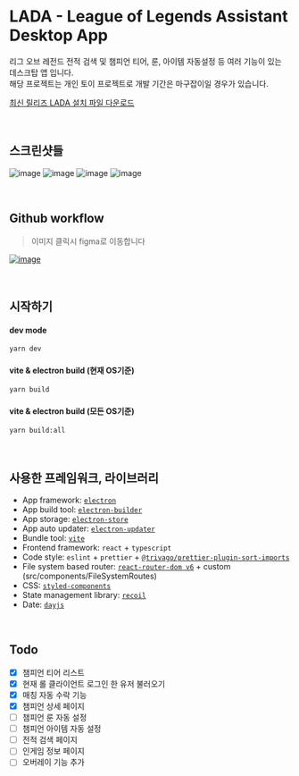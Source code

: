# LADA - League of Legends Assistant Desktop App

리그 오브 레전드 전적 검색 및 챔피언 티어, 룬, 아이템 자동설정 등 여러 기능이 있는 데스크탑 앱 입니다.<br />
해당 프로젝트는 개인 토이 프로젝트로 개발 기간은 마구잡이일 경우가 있습니다.<br />

[최신 릴리즈 LADA 설치 파일 다운로드](https://github.com/2skydev/LADA/releases/download/v0.0.10/LADA-Setup-0.0.10.exe)

<br />

## 스크린샷들

![image](https://github.com/2skydev/LADA/assets/43225384/3ae69fbd-8b58-4fb7-93c1-2de1c9d7ce49)
![image](https://github.com/2skydev/LADA/assets/43225384/4f5f6820-66d5-4c06-b18a-e62ec69ef262)
![image](https://github.com/2skydev/LADA/assets/43225384/cb186443-6477-4942-933a-5b639cb8cc34)
![image](https://github.com/2skydev/LADA/assets/43225384/409d8370-9eaf-43a8-ae3b-3c43fce6e814)

<br />

## Github workflow

> 이미지 클릭시 figma로 이동합니다

[![image](https://user-images.githubusercontent.com/43225384/226127143-bdfe4f6a-dd3a-4cf5-a9ea-f9ced9698d68.png)](https://www.figma.com/file/qJrFt4YVAZX5UdbeKLx6xA/LADA-flows?t=nikt7H1DQ6dTKM96-1)

<br />

## 시작하기

#### dev mode

```bash
yarn dev
```

#### vite & electron build (현재 OS기준)

```bash
yarn build
```

#### vite & electron build (모든 OS기준)

```bash
yarn build:all
```

<br />

## 사용한 프레임워크, 라이브러리

- App framework: [`electron`](https://www.electronjs.org/)
- App build tool: [`electron-builder`](https://www.electron.build/)
- App storage: [`electron-store`](https://github.com/sindresorhus/electron-store)
- App auto updater: [`electron-updater`](https://www.electron.build/auto-update)
- Bundle tool: [`vite`](https://vitejs.dev/)
- Frontend framework: `react` + `typescript`
- Code style: `eslint` + `prettier` + [`@trivago/prettier-plugin-sort-imports`](https://github.com/trivago/prettier-plugin-sort-imports)
- File system based router: [`react-router-dom v6`](https://reactrouter.com/docs/en/v6) + custom (src/components/FileSystemRoutes)
- CSS: [`styled-components`](https://styled-components.com/)
- State management library: [`recoil`](https://hookstate.js.org/)
- Date: [`dayjs`](https://day.js.org/)

<br />

## Todo

- [x] 챔피언 티어 리스트
- [x] 현재 롤 클라이언트 로그인 한 유저 불러오기
- [x] 매칭 자동 수락 기능
- [x] 챔피언 상세 페이지
- [ ] 챔피언 룬 자동 설정
- [ ] 챔피언 아이템 자동 설정
- [ ] 전적 검색 페이지
- [ ] 인게임 정보 페이지
- [ ] 오버레이 기능 추가
